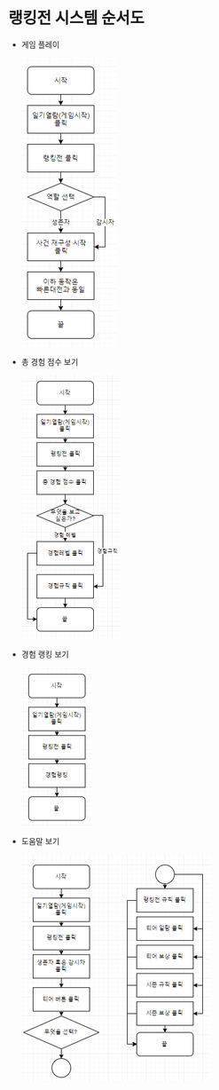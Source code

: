 # 랭킹전 시스템 순서도

- 게임 플레이

  ![1](./img/1.png)

- 총 경험 점수 보기

  ![2](./img/2.png)

- 경험 랭킹 보기

  ![3](./img/3.png)

- 도움말 보기

  ![4](./img/4.png)


